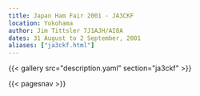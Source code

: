 ```yaml
---
title: Japan Ham Fair 2001 - JA3CKF
location: Yokohama
author: Jim Tittsler 7J1AJH/AI8A
dates: 31 August to 2 September, 2001
aliases: ["ja3ckf.html"]
---
```


{{< gallery src="description.yaml" section="ja3ckf" >}}

{{< pagesnav >}}
